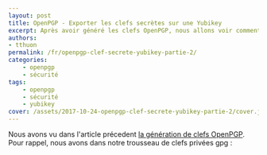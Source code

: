 ```yaml
---
layout: post
title: OpenPGP - Exporter les clefs secrètes sur une Yubikey
excerpt: Après avoir généré les clefs OpenPGP, nous allons voir comment les stocker sur une clef USB comme la Yubikey. Cela va nous permettre de sécuriser d'avantage nos clefs secrètes.
authors:
- tthuon
permalink: /fr/openpgp-clef-secrete-yubikey-partie-2/
categories:
    - openpgp
    - sécurité
tags:
    - openpgp
    - sécurité
    - yubikey
cover: /assets/2017-10-24-openpgp-clef-secrete-yubikey-partie-2/cover.jpg
---
```


Nous avons vu dans l'article précedent [la génération de clefs OpenPGP](/fr/openpgp-paire-clef-presque-parfaite-partie-1/). 
Pour rappel, nous avons dans notre trousseau de clefs privées gpg :
